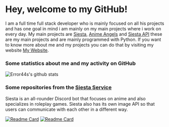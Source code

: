 # Hey, welcome to my GitHub!

I am a full time full stack developer who is mainly focused on all his projects and has one goal in mind i am mainly on my main projects where i work on every day. My main projects are [Siesta](https://siesta.red/), [Anime Angels](https://animeangels.de/) and [Siesta API](https://siesta.red/) these are my main projects and are mainly programmed with Python. If you want to know more about me and my projects you can do that by visiting my website [My Website](https://error44.tech/).

### Some statistics about me and my activity on GitHub

![Error44s's github stats](https://github-readme-stats.vercel.app/api?username=error44s&show_icons=true&title_color=fff&icon_color=79ff97&text_color=9f9f9f&bg_color=151515&hide_border=True)

### Some repositories from the [Siesta Service](https://github.com/SiestaBot)
Siesta is an all-rounder Discord bot that focuses on anime and also specializes in roleplay games. Siesta also has its own image API so that users can communicate with each other in a different way.

[![Readme Card](https://github-readme-stats.vercel.app/api/pin/?username=SiestaBot&repo=Examples&layout=compact&theme=dark&hide_border=True&show_owner=True)](https://github.com/SiestaBot/Bot) [![Readme Card](https://github-readme-stats.vercel.app/api/pin/?username=SiestaBot&repo=Bot&layout=compact&theme=dark&hide_border=True)](https://github.com/SiestaBot/Bot)
